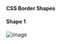 #### CSS Border Shapes #
#### Shape 1  ####
![image](https://user-images.githubusercontent.com/74623220/111991861-c5c20180-8ae2-11eb-9e95-5847f5341e23.png)

